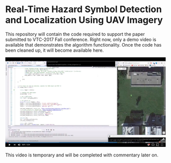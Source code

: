 # Real-Time Hazard Symbol Detection and Localization Using UAV Imagery

This repository will contain the code required to support the paper submitted to VTC-2017 Fall conference. Right now, only a demo video is available that demonstrates the algorithm functionality. Once the code has been cleaned up, it will become available here.

[![Demo Video](docs/images/demo_video.png)](https://youtu.be/9yZoBDC7U_M)

This video is temporary and will be completed with commentary later on.
